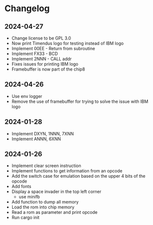 # Changelog

## 2024-04-27
- Change license to be GPL 3.0
- Now print Timendus logo for testing instead of IBM logo
- Implement 00EE - Return from subroutine
- Implement FX33 - BCD
- Implement 2NNN - CALL addr
- Fixes issues for printing IBM logo
- Framebuffer is now part of the chip8

## 2024-04-26
- Use env logger
- Remove the use of framebuffer for trying to solve the issue with IBM logo

## 2024-01-28
- Implement DXYN, 1NNN, 7XNN
- Implement ANNN, 6XNN

## 2024-01-26
- Implement clear screen instruction
- Implement functions to get information from an opcode
- Add the switch case for emulation based on the upper 4 bits of the opcode
- Add fonts
- Display a space invader in the top left corner
    - use minifb
- Add function to dump all memory
- Load the rom into chip memory
- Read a rom as parameter and print opcode
- Run cargo init
